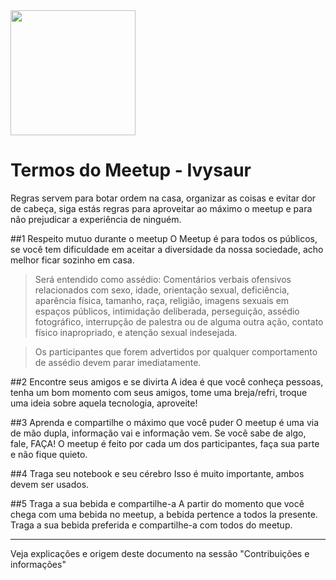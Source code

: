 <img src="https://cloud.githubusercontent.com/assets/736728/3788730/effa2252-1a73-11e4-9b0c-eac550668842.png" width="200">

Termos do Meetup - Ivysaur
============================

Regras servem para botar ordem na casa, organizar as coisas e evitar dor de cabeça, siga estás regras para aproveitar ao máximo o meetup e para não prejudicar a experiência de ninguém.

##1 Respeito mutuo durante o meetup
O Meetup é para todos os públicos, se você tem dificuldade em aceitar a diversidade da nossa sociedade, acho melhor ficar sozinho em casa.

> Será entendido como assédio: Comentários verbais ofensivos relacionados com sexo, idade, orientação sexual, deficiência, aparência física, tamanho, raça, religião, imagens sexuais em espaços públicos, intimidação deliberada, perseguição, assédio fotográfico, interrupção de palestra ou de alguma outra ação, contato físico inapropriado, e atenção sexual indesejada.

> Os participantes que forem advertidos por qualquer comportamento de assédio devem parar imediatamente.

##2 Encontre seus amigos e se divirta
A idea é que você conheça pessoas, tenha um bom momento com seus amigos, tome uma breja/refri, troque uma ideia sobre aquela tecnologia, aproveite!

##3 Aprenda e compartilhe o máximo que você puder
O meetup é uma via de mão dupla, informação vai e informação vem. Se você sabe de algo, fale, FAÇA! O meetup é feito por cada um dos participantes, faça sua parte e não fique quieto.

##4 Traga seu notebook e seu cérebro
Isso é muito importante, ambos devem ser usados.

##5 Traga a sua bebida e compartilhe-a
A partir do momento que você chega com uma bebida no meetup, a bebida pertence a todos la presente. Traga a sua bebida preferida e compartilhe-a com todos do meetup.

---

Veja explicações e origem deste documento na sessão "Contribuições e informações"